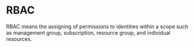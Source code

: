 # RBAC

RBAC means the assigning of permissions to identities within a scope such as management group, subscription, resource group, and individual resources.
